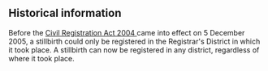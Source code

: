 ##  Historical information

Before the [ Civil Registration Act 2004
](http://www.irishstatutebook.ie/2004/en/act/pub/0003/sec0028.html#sec28) came
into effect on 5 December 2005, a stillbirth could only be registered in the
Registrar's District in which it took place. A stillbirth can now be
registered in any district, regardless of where it took place.  
